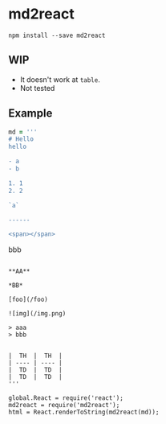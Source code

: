 # md2react

```
npm install --save md2react
```

## WIP

- It doesn't work at `table`.
- Not tested

## Example

```coffee
md = '''
# Hello
hello

- a
- b

1. 1
2. 2

`a`

------

<span></span>

```
bbb
```

**AA**

*BB*

[foo](/foo)

![img](/img.png)

> aaa
> bbb


|  TH  |  TH  |
| ---- | ---- |
|  TD  |  TD  |
|  TD  |  TD  |
'''

global.React = require('react');
md2react = require('md2react');
html = React.renderToString(md2react(md));
```
